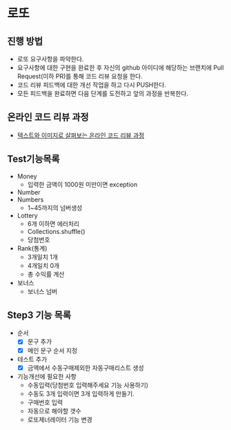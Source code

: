 # 로또
## 진행 방법
* 로또 요구사항을 파악한다.
* 요구사항에 대한 구현을 완료한 후 자신의 github 아이디에 해당하는 브랜치에 Pull Request(이하 PR)를 통해 코드 리뷰 요청을 한다.
* 코드 리뷰 피드백에 대한 개선 작업을 하고 다시 PUSH한다.
* 모든 피드백을 완료하면 다음 단계를 도전하고 앞의 과정을 반복한다.

## 온라인 코드 리뷰 과정
* [텍스트와 이미지로 살펴보는 온라인 코드 리뷰 과정](https://github.com/next-step/nextstep-docs/tree/master/codereview)

## Test기능목록
- Money
  - 입력한 금액이 1000원 미만이면 exception
- Number
- Numbers
  - 1~45까지의 넘버생성
- Lottery
  - 6개 이하면 에러처리
  - Collections.shuffle()
  - 당첨번호
- Rank(통계)
  - 3개일치 1개
  - 4개일치 0개
  - 총 수익률 계산
- 보너스
  - 보너스 넘버
 
 ## Step3 기능 목록
 - 순서
    - [x] 문구 추가
    - [x] 메인 문구 순서 지정
- 테스트 추가
  - [x] 금액에서 수동구매제외한 자동구매리스트 생성
- 기능개선에 필요한 사항
  - 수동입력(당첨번호 입력해주세요 기능 사용하기)
  - 수동도 3개 입력이면 3개 입력하게 만들기.
  - 구매번호 입력
  - 자동으로 해야할 갯수
  - 로또제너레이터 기능 변경